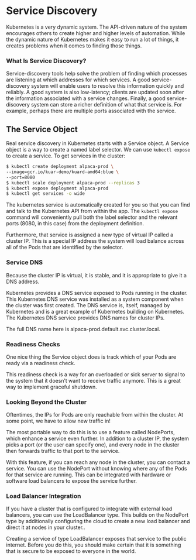 # Service Discovery

Kubernetes is a very dynamic system. The API-driven nature of the system encourages others to create higher and higher levels of automation. While the dynamic nature of Kubernetes makes it easy to run a lot of things, it creates problems when it comes to finding those things.

### What Is Service Discovery?

Service-discovery tools help solve the problem of finding which processes are listening at which addresses for which services. A good service-discovery system will enable users to resolve this information quickly and reliably. A good system is also low-latency; clients are updated soon after the information associated with a service changes. Finally, a good service-discovery system can store a richer definition of what that service is. For example, perhaps there are multiple ports associated with the service.

## The Service Object

Real service discovery in Kubernetes starts with a Service object. A Service object is a way to create a named label selector. We can use `kubectl expose` to create a service. To get services in the cluster:

```bash
$ kubectl create deployment alpaca-prod \
--image=gcr.io/kuar-demo/kuard-amd64:blue \
--port=8080
$ kubectl scale deployment alpaca-prod --replicas 3
$ kubectl expose deployment alpaca-prod
$ kubectl get services -o wide
```

The kubernetes service is automatically created for you so that you can find and talk to the Kubernetes API from within the app. The `kubectl expose` command will conveniently pull both the label selector and the relevant ports (8080, in this case) from the deployment definition.

Furthermore, that service is assigned a new type of virtual IP called a cluster IP. This is a special IP address the system will load balance across all of the Pods that are identified by the selector.

### Service DNS

Because the cluster IP is virtual, it is stable, and it is appropriate to give it a DNS address.

Kubernetes provides a DNS service exposed to Pods running in the cluster. This Kubernetes DNS service was installed as a system component when the cluster was first created. The DNS service is, itself, managed by Kubernetes and is a great example
of Kubernetes building on Kubernetes. The Kubernetes DNS service provides DNS names for cluster IPs.

The full DNS name here is alpaca-prod.default.svc.cluster.local.

### Readiness Checks

One nice thing the Service object does is track which of your Pods are ready via a readiness check.

This readiness check is a way for an overloaded or sick server to signal to the system that it doesn’t want to receive traffic anymore. This is a great way to implement graceful shutdown.

### Looking Beyond the Cluster

Oftentimes, the IPs for Pods are only reachable from within the cluster. At some point, we have to allow new traffic in!

The most portable way to do this is to use a feature called NodePorts, which enhance a service even further. In addition to a cluster IP, the system picks a port (or the user can specify one), and every node in the cluster then forwards traffic to that port to the service.

With this feature, if you can reach any node in the cluster, you can contact a service. You can use the NodePort without knowing where any of the Pods for that service are running. This can be integrated with hardware or software load balancers to expose
the service further.

### Load Balancer Integration

If you have a cluster that is configured to integrate with external load balancers, you can use the LoadBalancer type. This builds on the NodePort type by additionally configuring the cloud to create a new load balancer and direct it at nodes in your cluster..

Creating a service of type LoadBalancer exposes that service to the public internet. Before you do this, you should make certain that it is something that is secure to be exposed to everyone in the world.